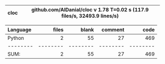 cloc|github.com/AlDanial/cloc v 1.78  T=0.02 s (117.9 files/s, 32493.9 lines/s)
--- | ---

Language|files|blank|comment|code
:-------|-------:|-------:|-------:|-------:
Python|2|55|27|469
--------|--------|--------|--------|--------
SUM:|2|55|27|469
